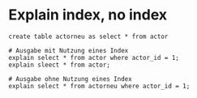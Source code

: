 # Explain index, no index 

```
create table actorneu as select * from actor
```

```
# Ausgabe mit Nutzung eines Index 
explain select * from actor where actor_id = 1;
explain sleect * from actor;
```

```
# Ausgabe ohne Nutzung eines Index
explain select * from actorneu where actor_id = 1;
```

